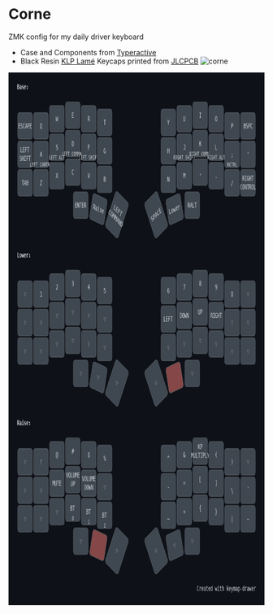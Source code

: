 # Corne
ZMK config for my daily driver keyboard
- Case and Components from [Typeractive](https://typeractive.xyz/)
- Black Resin [KLP Lamé](https://github.com/braindefender/KLP-Lame-Keycaps) Keycaps printed from [JLCPCB](https://jlcpcb.com/)
![corne](https://github.com/user-attachments/assets/7cc01cf3-52be-4899-9501-516e25aa95b1)
<img width="900" height="1048" alt="my_keymap" src="my_keymap.png" />

